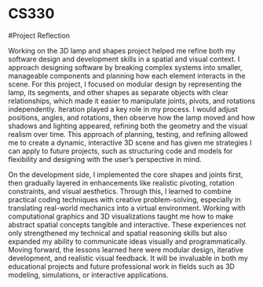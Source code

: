 # CS330
#Project Reflection

Working on the 3D lamp and shapes project helped me refine both my software design and development skills in a spatial and visual context. I approach designing software by breaking complex systems into smaller, manageable components and planning how each element interacts in the scene. For this project, I focused on modular design by representing the lamp, its segments, and other shapes as separate objects with clear relationships, which made it easier to manipulate joints, pivots, and rotations independently. Iteration played a key role in my process. I would adjust positions, angles, and rotations, then observe how the lamp moved and how shadows and lighting appeared, refining both the geometry and the visual realism over time. This approach of planning, testing, and refining allowed me to create a dynamic, interactive 3D scene and has given me strategies I can apply to future projects, such as structuring code and models for flexibility and designing with the user’s perspective in mind.

On the development side, I implemented the core shapes and joints first, then gradually layered in enhancements like realistic pivoting, rotation constraints, and visual aesthetics. Through this, I learned to combine practical coding techniques with creative problem-solving, especially in translating real-world mechanics into a virtual environment. Working with computational graphics and 3D visualizations taught me how to make abstract spatial concepts tangible and interactive. These experiences not only strengthened my technical and spatial reasoning skills but also expanded my ability to communicate ideas visually and programmatically. Moving forward, the lessons learned here were modular design, iterative development, and realistic visual feedback. It will be invaluable in both my educational projects and future professional work in fields such as 3D modeling, simulations, or interactive applications.
